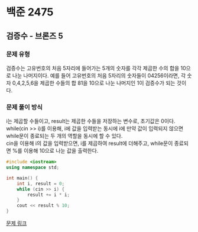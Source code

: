 # 백준 2475
## 검증수 - 브론즈 5
### 문제 유형

검증수는 고유번호의 처음 5자리에 들어가는 5개의 숫자를 각각 제곱한 수의 합을 10으로 나눈 나머지이다.
예를 들어 고유번호의 처음 5자리의 숫자들이 04256이라면, 각 숫자 0,4,2,5,6을 제곱한 수들의 합 81을 10으로
나눈 나머지인 1이 검증수가 되는 것이다.


### 문제 풀이 방식

i는 제곱할 수들이고, result는 제곱한 수들을 저장하는 변수로, 초기값은 0이다. 
while(cin >> i)를 이용해, i에 값을 입력받는 동시에 i에 만약 값이 입력되지 않으면 while문이 종료되는 두 개의
역할을 동시에 할 수 있다.   
cin을 이용해 i의 값을 입력받으면, i를 제곱하여 result에 더해주고, while문이 종료되면  %를 이용해 10으로 나눈
값을 출력한다.

~~~cpp
#include <iostream>
using namespace std;

int main() {
    int i, result = 0;
    while (cin >> i) {
        result += i * i;
    }
    cout << result % 10;
}
~~~


[문제 링크](https://github.com/tyshim0118/BJ-Codes/blob/main/BJ2475.cpp)
